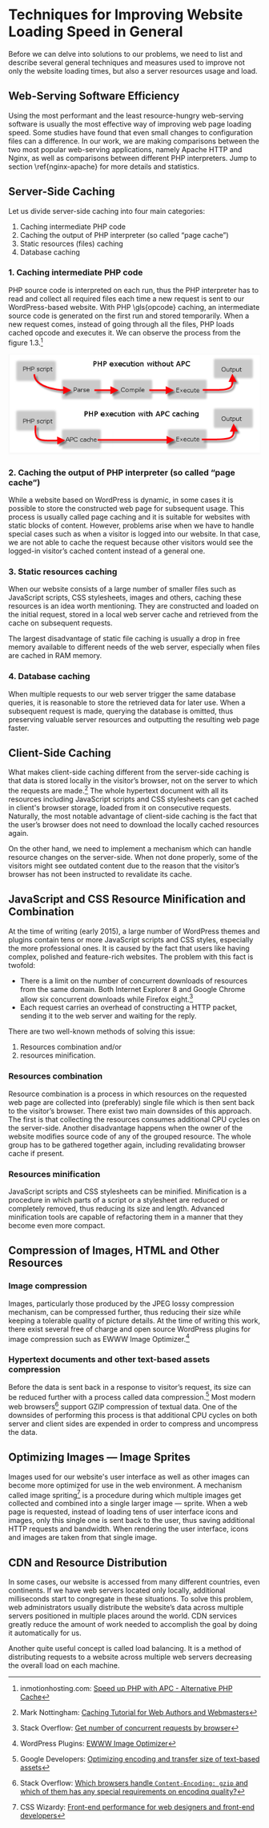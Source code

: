 # Techniques for Improving Website Loading Speed in General

Before we can delve into solutions to our problems, we need to list and describe several general techniques and measures used to improve not only the website loading times, but also a server resources usage and load.

## Web-Serving Software Efficiency

Using the most performant and the least resource-hungry web-serving software is usually the most effective way of improving web page loading speed. Some studies have found that even small changes to configuration files can a difference. In our work, we are making comparisons between the two most popular web-serving applications, namely Apache HTTP and Nginx, as well as comparisons between different PHP interpreters. Jump to section \ref{nginx-apache} for more details and statistics. 

## Server-Side Caching

Let us divide server-side caching into four main categories:

1. Caching intermediate PHP code
2. Caching the output of PHP interpreter (so called “page cache”)
3. Static resources (files) caching
4. Database caching

### 1. Caching intermediate PHP code

PHP source code is interpreted on each run, thus the PHP interpreter has to read and collect all required files each time a new request is sent to our WordPress-based website. With PHP \gls{opcode} caching, an intermediate source code is generated on the first run and stored temporarily. When a new request comes, instead of going through all the files, PHP loads cached opcode and executes it. We can observe the process from the figure 1.3.[^1]

![Figure 1.3: PHP execution diagram with and without APC opcode cache](../figures/php-opcode-caching.png)

### 2. Caching the output of PHP interpreter (so called “page cache”)

While a website based on WordPress is dynamic, in some cases it is possible to store the constructed web page for subsequent usage. This process is usually called page caching and it is suitable for websites with static blocks of content. However, problems arise when we have to handle special cases such as when a visitor is logged into our website. In that case, we are not able to cache the request because other visitors would see the logged-in visitor’s cached content instead of a general one.

### 3. Static resources caching

When our website consists of a large number of smaller files such as JavaScript scripts, CSS stylesheets, images and others, caching these resources is an idea worth mentioning. They are constructed and loaded on the initial request, stored in a local web server cache and retrieved from the cache on subsequent requests.

The largest disadvantage of static file caching is usually a drop in free memory available to different needs of the web server, especially when files are cached in RAM memory.

### 4. Database caching

When multiple requests to our web server trigger the same database queries, it is reasonable to store the retrieved data for later use. When a subsequent request is made, querying the database is omitted, thus preserving valuable server resources and outputting the resulting web page faster.

## Client-Side Caching

What makes client-side caching different from the server-side caching is that data is stored locally in the visitor’s browser, not on the server to which the requests are made.[^2] The whole hypertext document with all its resources including JavaScript scripts and CSS stylesheets can get cached in client's browser storage, loaded from it on consecutive requests. Naturally, the most notable advantage of client-side caching is the fact that the user’s browser does not need to download the locally cached resources again.

On the other hand, we need to implement a mechanism which can handle resource changes on the server-side. When not done properly, some of the visitors might see outdated content due to the reason that the visitor’s browser has not been instructed to revalidate its cache.

## JavaScript and CSS Resource Minification and Combination

At the time of writing (early 2015), a large number of WordPress themes and plugins contain tens or more JavaScript scripts and CSS styles, especially the more professional ones. It is caused by the fact that users like having complex, polished and feature-rich websites. The problem with this fact is twofold:

- There is a limit on the number of concurrent downloads of resources from the same domain. Both Internet Explorer 8 and Google Chrome allow six concurrent downloads while Firefox eight.[^3]
- Each request carries an overhead of constructing a HTTP packet, sending it to the web server and waiting for the reply.

There are two well-known methods of solving this issue:

1. Resources combination and/or
2. resources minification.

### Resources combination

Resource combination is a process in which resources on the requested web page are collected into (preferably) single file which is then sent back to the visitor’s browser. There exist two main downsides of this approach. The first is that collecting the resources consumes additional CPU cycles on the server-side. Another disadvantage happens when the owner of the website modifies source code of any of the grouped resource. The whole group has to be gathered together again, including revalidating browser cache if present.

### Resources minification

JavaScript scripts and CSS stylesheets can be minified. Minification is a procedure in which parts of a script or a stylesheet are reduced or completely removed, thus reducing its size and length. Advanced minification tools are capable of refactoring them in a manner that they become even more compact.

## Compression of Images, HTML and Other Resources

### Image compression

Images, particularly those produced by the JPEG lossy compression mechanism, can be compressed further, thus reducing their size while keeping a tolerable quality of picture details. At the time of writing this work, there exist several free of charge and open source WordPress plugins for image compression such as EWWW Image Optimizer.[^4]

### Hypertext documents and other text-based assets compression

Before the data is sent back in a response to visitor’s request, its size can be reduced further with a process called data compression.[^5] Most modern web browsers[^6] support GZIP compression of textual data. One of the downsides of performing this process is that additional CPU cycles on both server and client sides are expended in order to compress and uncompress the data.

## Optimizing Images — Image Sprites

Images used for our website's user interface as well as other images can become more optimized for use in the web environment. A mechanism called image spriting[^7] is a procedure during which multiple images get collected and combined into a single larger image — sprite. When a web page is requested, instead of loading tens of user interface icons and images, only this single one is sent back to the user, thus saving additional HTTP requests and bandwidth. When rendering the user interface, icons and images are taken from that single image.

## CDN and Resource Distribution

In some cases, our website is accessed from many different countries, even continents. If we have web servers located only locally, additional milliseconds start to congregate in these situations. To solve this problem, web administrators usually distribute the website’s data across multiple servers positioned in multiple places around the world. CDN services greatly reduce the amount of work needed to accomplish the goal by doing it automatically for us.

Another quite useful concept is called load balancing. It is a method of distributing requests to a website across multiple web servers decreasing the overall load on each machine.

[^1]: inmotionhosting.com: [Speed up PHP with APC - Alternative PHP Cache](http://www.inmotionhosting.com/support/website/what-is/speed-up-php-with-apc)

[^2]: Mark Nottingham: [Caching Tutorial for Web Authors and Webmasters](https://www.mnot.net/cache_docs/)

[^3]: Stack Overflow: [Get number of concurrent requests by browser](http://stackoverflow.com/questions/7456325/get-number-of-concurrent-requests-by-browser)

[^4]: WordPress Plugins: [EWWW Image Optimizer](https://wordpress.org/plugins/ewww-image-optimizer/)

[^5]: Google Developers: [Optimizing encoding and transfer size of text-based assets](https://developers.google.com/web/fundamentals/performance/optimizing-content-efficiency/optimize-encoding-and-transfer)

[^6]: Stack Overflow: [Which browsers handle `Content-Encoding: gzip` and which of them has any special requirements on encodinq quality?](http://webmasters.stackexchange.com/questions/22217/which-browsers-handle-content-encoding-gzip-and-which-of-them-has-any-special)

[^7]: CSS Wizardy: [Front-end performance for web designers and front-end developers](http://csswizardry.com/2013/01/front-end-performance-for-web-designers-and-front-end-developers)
